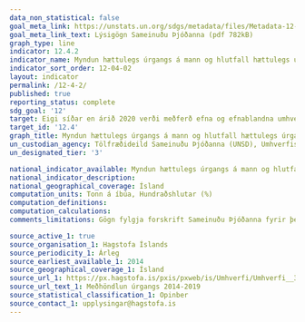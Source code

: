 ```yaml
---
data_non_statistical: false
goal_meta_link: https://unstats.un.org/sdgs/metadata/files/Metadata-12-04-02.pdf
goal_meta_link_text: Lýsigögn Sameinuðu Þjóðanna (pdf 782kB)
graph_type: line
indicator: 12.4.2
indicator_name: Myndun hættulegs úrgangs á mann og hlutfall hættulegs úrgangs sem fær meðhöndlun, eftir tegund meðhöndlunar.
indicator_sort_order: 12-04-02
layout: indicator
permalink: /12-4-2/
published: true
reporting_status: complete
sdg_goal: '12'
target: Eigi síðar en árið 2020 verði meðferð efna og efnablandna umhverfisvænni á öllum stigum, sem og meðhöndlun úrgangs með slíkum spilliefnum, í samræmi við alþjóðlegar rammaáætlanir sem samþykktar hafa verið. Dregið verði verulega úr losun efna og efnablandna út í andrúmsloftið, vatn og jarðveg í því skyni að lágmarka skaðleg áhrif á heilsu manna og umhverfið.
target_id: '12.4'
graph_title: Myndun hættulegs úrgangs á mann og hlutfall hættulegs úrgangs sem fær meðhöndlun, eftir tegund meðhöndlunar.
un_custodian_agency: Tölfræðideild Sameinuðu Þjóðanna (UNSD), Umhverfisstofnun Sameinuðu Þjóðanna (UNEP)
un_designated_tier: '3'

national_indicator_available: Myndun hættulegs úrgangs á mann og hlutfall hættulegs úrgangs sem fær meðhöndlun, eftir tegund meðhöndlunar.
national_indicator_description:
national_geographical_coverage: Ísland
computation_units: Tonn á íbúa, Hundraðshlutar (%)
computation_definitions:
computation_calculations: 
comments_limitations: Gögn fylgja forskrift Sameinuðu Þjóðanna fyrir þennan mælikvarða. Þessi mælikvarði var fundinn í samstarfi við sérfræðinga í málefninu.

source_active_1: true
source_organisation_1: Hagstofa Íslands
source_periodicity_1: Árleg
source_earliest_available_1: 2014
source_geographical_coverage_1: Ísland
source_url_1: https://px.hagstofa.is/pxis/pxweb/is/Umhverfi/Umhverfi__3_efnisflaedi__2_urgangur/UMH04105.px
source_url_text_1: Meðhöndlun úrgangs 2014-2019
source_statistical_classification_1: Opinber
source_contact_1: upplysingar@hagstofa.is
---
```

